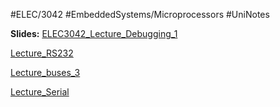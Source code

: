 #ELEC/3042 #EmbeddedSystems/Microprocessors  #UniNotes

**Slides:**
[ELEC3042_Lecture_Debugging_1](Attachments/ELEC3042_Lecture_Debugging_1.pdf)

[Lecture_RS232](Attachments/Lecture_RS232.pdf)

[Lecture_buses_3](Attachments/Lecture_buses_3.pdf)

[Lecture_Serial](Attachments/Lecture_Serial.pdf)

